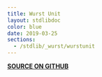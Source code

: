 ```yaml
---
title: Wurst Unit
layout: stdlibdoc
color: blue
date: 2019-03-25
sections:
  - /stdlib/_wurst/wurstunit
---
```


**[SOURCE ON GITHUB](https://github.com/wurstscript/WurstStdlib2/blob/master/wurst/_wurst/Wurstunit.wurst)**
